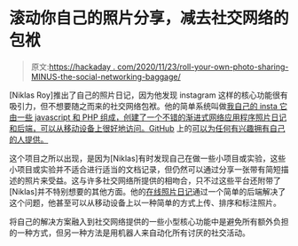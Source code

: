 # 滚动你自己的照片分享，减去社交网络的包袱

> 原文:[https://hackaday . com/2020/11/23/roll-your-own-photo-sharing-MINUS-the-social-networking-baggage/](https://hackaday.com/2020/11/23/roll-your-own-photo-sharing-minus-the-social-networking-baggage/)

[Niklas Roy]推出了自己的照片日记，因为他发现 instagram 这样的核心功能很有吸引力，但不想要随之而来的社交网络包袱。他的简单系统叫做[我自己的 insta 它由一些 javascript 和 PHP 组成，创建了一个不错的渐进式网络应用程序照片日记和后端，可以从移动设备上很好地访问。GitHub](https://niklasroy.com/myowninsta/) 上的[可以为任何有兴趣拥有自己的人提供。](https://github.com/royrobotiks/myowninsta)

这个项目之所以出现，是因为[Niklas]有时发现自己在做一些小项目或实验，这些小项目或实验并不适合进行适当的文档记录，但仍然可以通过分享一张带有简短描述的照片来受益。这与许多社交网络所提供的相吻合，只不过这些平台还附带了[Niklas]并不特别想要的其他方面。他的[在线照片日记](https://niklasroy.com/diary)通过一个简单的后端解决了这个问题，他甚至可以从移动设备上以一种简单的方式上传、排序和标注照片。

将自己的解决方案融入到社交网络提供的一些小型核心功能中是避免所有额外负担的一种方式，但另一种方法是用机器人来自动化所有讨厌的社交活动。